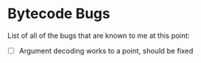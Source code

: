 # Bytecode Bugs

List of all of the bugs that are known to me at this point:

- [ ] Argument decoding works to a point, should be fixed
